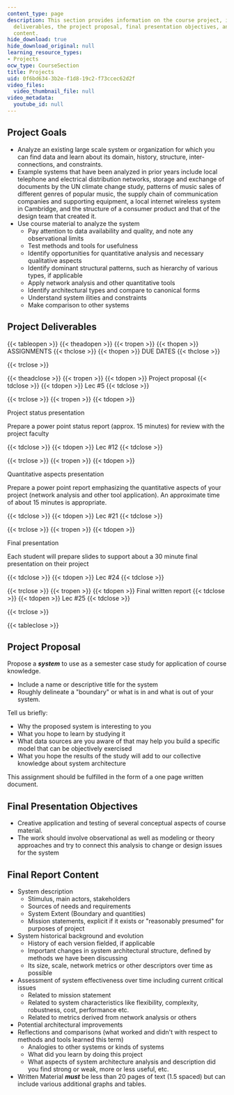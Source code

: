 ```yaml
---
content_type: page
description: This section provides information on the course project, including goals,
  deliverables, the project proposal, final presentation objectives, and final report
  content.
hide_download: true
hide_download_original: null
learning_resource_types:
- Projects
ocw_type: CourseSection
title: Projects
uid: 0f6bd634-3b2e-f1d8-19c2-f73ccec62d2f
video_files:
  video_thumbnail_file: null
video_metadata:
  youtube_id: null
---
```


Project Goals
-------------

*   Analyze an existing large scale system or organization for which you can find data and learn about its domain, history, structure, inter-connections, and constraints.
*   Example systems that have been analyzed in prior years include local telephone and electrical distribution networks, storage and exchange of documents by the UN climate change study, patterns of music sales of different genres of popular music, the supply chain of communication companies and supporting equipment, a local internet wireless system in Cambridge, and the structure of a consumer product and that of the design team that created it.
*   Use course material to analyze the system
    *   Pay attention to data availability and quality, and note any observational limits
    *   Test methods and tools for usefulness
    *   Identify opportunities for quantitative analysis and necessary qualitative aspects
    *   Identify dominant structural patterns, such as hierarchy of various types, if applicable
    *   Apply network analysis and other quantitative tools
    *   Identify architectural types and compare to canonical forms
    *   Understand system ilities and constraints
    *   Make comparison to other systems

Project Deliverables
--------------------

{{< tableopen >}}
{{< theadopen >}}
{{< tropen >}}
{{< thopen >}}
ASSIGNMENTS
{{< thclose >}}
{{< thopen >}}
DUE DATES
{{< thclose >}}

{{< trclose >}}

{{< theadclose >}}
{{< tropen >}}
{{< tdopen >}}
Project proposal
{{< tdclose >}}
{{< tdopen >}}
Lec #5
{{< tdclose >}}

{{< trclose >}}
{{< tropen >}}
{{< tdopen >}}


Project status presentation

Prepare a power point status report (approx. 15 minutes) for review with the project faculty


{{< tdclose >}}
{{< tdopen >}}
Lec #12
{{< tdclose >}}

{{< trclose >}}
{{< tropen >}}
{{< tdopen >}}


Quantitative aspects presentation

Prepare a power point report emphasizing the quantitative aspects of your project (network analysis and other tool application). An approximate time of about 15 minutes is appropriate.


{{< tdclose >}}
{{< tdopen >}}
Lec #21
{{< tdclose >}}

{{< trclose >}}
{{< tropen >}}
{{< tdopen >}}


Final presentation

Each student will prepare slides to support about a 30 minute final presentation on their project


{{< tdclose >}}
{{< tdopen >}}
Lec #24
{{< tdclose >}}

{{< trclose >}}
{{< tropen >}}
{{< tdopen >}}
Final written report
{{< tdclose >}}
{{< tdopen >}}
Lec #25
{{< tdclose >}}

{{< trclose >}}

{{< tableclose >}}

Project Proposal
----------------

Propose a **_system_** to use as a semester case study for application of course knowledge.

*   Include a name or descriptive title for the system
*   Roughly delineate a "boundary" or what is in and what is out of your system.

Tell us briefly:

*   Why the proposed system is interesting to you
*   What you hope to learn by studying it
*   What data sources are you aware of that may help you build a specific model that can be objectively exercised
*   What you hope the results of the study will add to our collective knowledge about system architecture

This assignment should be fulfilled in the form of a one page written document.

Final Presentation Objectives
-----------------------------

*   Creative application and testing of several conceptual aspects of course material.
*   The work should involve observational as well as modeling or theory approaches and try to connect this analysis to change or design issues for the system

Final Report Content
--------------------

*   System description
    *   Stimulus, main actors, stakeholders
    *   Sources of needs and requirements
    *   System Extent (Boundary and quantities)
    *   Mission statements, explicit if it exists or "reasonably presumed" for purposes of project
*   System historical background and evolution
    *   History of each version fielded, if applicable
    *   Important changes in system architectural structure, defined by methods we have been discussing
    *   Its size, scale, network metrics or other descriptors over time as possible
*   Assessment of system effectiveness over time including current critical issues  
    *   Related to mission statement
    *   Related to system characteristics like flexibility, complexity, robustness, cost, performance etc.
    *   Related to metrics derived from network analysis or others
*   Potential architectural improvements
*   Reflections and comparisons (what worked and didn't with respect to methods and tools learned this term)  
    *   Analogies to other systems or kinds of systems
    *   What did you learn by doing this project
    *   What aspects of system architecture analysis and description did you find strong or weak, more or less useful, etc.
*   Written Material _**must**_ be less than 20 pages of text (1.5 spaced) but can include various additional graphs and tables.